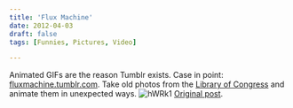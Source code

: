 ```yaml
---
title: 'Flux Machine'
date: 2012-04-03
draft: false
tags: [Funnies, Pictures, Video]

---
```


Animated GIFs are the reason Tumblr exists. Case in point: [fluxmachine.tumblr.com](http://fluxmachine.tumblr.com/). Take old photos from the [Library of Congress](http://www.loc.gov/index.html) and animate them in unexpected ways. ![](https://chrisenns.com/wp-content/uploads/2012/04/hWRk1.gif "hWRk1") [Original post](http://fluxmachine.tumblr.com/post/18616481569/wwi-decoy-howitzer).
